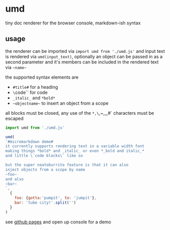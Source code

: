 # umd
tiny doc renderer for the browser console, markdown-ish syntax

## usage

the renderer can be imported via `import umd from './umd.js'`
and input text is rendered via `umd(input_text)`, optionally an object can
be passed in as a second parameter and it's members can be included in the 
rendered text via `~name~`

the supported syntax elements are
 - `#title#` for a heading
 - `\`code\`` for code
 - `_italic_` and `*bold*`
 - `~objectname~` to insert an object from a scope

all blocks must be closed, any use of the `*,\`,~,_,#` characters must be escaped

```js
import umd from './umd.js'

umd(
`#micromarkdown demo# 
it currently supports rendering text in a variable width font
making things *bold* and _italic_ or even *_bold and italic_*
and little \`code blocks\` like so

but the super neatoburrito feature is that it can also
inject objects from a scope by name
~foo~ 
and also
~bar~
`, 
  {
    foo: {gotta:'pumpit', to: 'jumpit'},
    bar: 'tube city!'.split('')
  }
)
```

see [github pages](https://thot-experiment.github.io/umd/) and open up console for a demo
